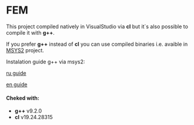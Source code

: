 # FEM

This project compiled natively in VisualStudio via **cl**
but it`s also possible to compile it with **g++**.

If you prefer **g++** instead of **cl** you can use compiled binaries i.e. avaible in [MSYS2](https://www.msys2.org/) project.

Instalation guide g++ via msys2:

[ru guide](https://librebay.blogspot.com/2018/12/install-msys2-for-windows.html)

[en guide](https://www.devdungeon.com/content/how-setup-gcc-msys2-eclipse-windows-c-development)

#### Cheked with:
- **g++** v9.2.0
- **cl** v19.24.28315